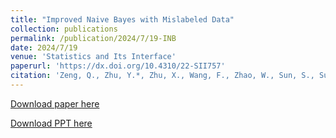 ```yaml
---
title: "Improved Naive Bayes with Mislabeled Data"
collection: publications
permalink: /publication/2024/7/19-INB
date: 2024/7/19
venue: 'Statistics and Its Interface'
paperurl: 'https://dx.doi.org/10.4310/22-SII757'
citation: 'Zeng, Q., Zhu, Y.*, Zhu, X., Wang, F., Zhao, W., Sun, S., Su, M., and Wang, H. (2024), &quot;Improved Naive Bayes with Mislabeled Data,&quot;  Statistics and Its Interface, 17(3):323-336.'
---
```

[Download paper here](https://dx.doi.org/10.4310/22-SII757)

[Download PPT here](../files/INB_PPT.pdf)
